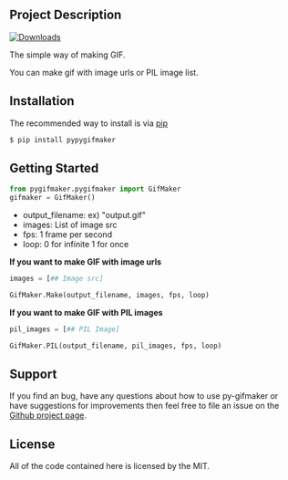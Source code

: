 ## Project Description

[![Downloads](https://static.pepy.tech/badge/pypygifmaker)](https://pepy.tech/project/pypygifmaker)

The simple way of making GIF.

You can make gif with image urls or PIL image list.

## Installation

The recommended way to install is via [pip](https://pypi.org/project/pip/)

```bash
$ pip install pypygifmaker
```

## Getting Started

```python
from pygifmaker.pygifmaker import GifMaker
gifmaker = GifMaker()
```

-   output_filename: ex) "output.gif"
-   images: List of image src
-   fps: 1 frame per second
-   loop: 0 for infinite 1 for once

<strong>If you want to make GIF with image urls</strong>

```python
images = [## Image src]

GifMaker.Make(output_filename, images, fps, loop)
```

<strong>If you want to make GIF with PIL images</strong>

```python
pil_images = [## PIL Image]

GifMaker.PIL(output_filename, pil_images, fps, loop)
```

## Support

If you find an bug, have any questions about how to use py-gifmaker or have suggestions for improvements then feel free to file an issue on the [Github project page](https://github.com/yoonhero/gifmaker/issues).

## License

All of the code contained here is licensed by the MIT.
